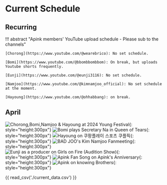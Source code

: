 # Current Schedule

## Recurring

!!! abstract "Apink members' YouTube upload schedule - Please sub to the channels"

    [Chorong](https://www.youtube.com/@wearebrico): No set schedule.

    [Bomi](https://www.youtube.com/@bbombbombbom): On break, but uploads Youtube shorts frequently.

    [Eunji](https://www.youtube.com/@eunji3116): No set schedule.

    [Namjoo](https://www.youtube.com/@kimnamjoo_official): No set schedule at the moment.

    [Hayoung](https://www.youtube.com/@ohhabbang): on break.

## April

![Chorong,Bomi,Namjoo & Hayoung at 2024 Young Festival](<../assets/images/event_images/young festival.jpeg>){: style="height:300px"}
![Bomi plays Secretary Na in Queen of Tears](../assets/images/event_images/Bomi_profile.jpg){: style="height:300px"}
![Hayoung on 쿠팡플레이 스포츠 쿠플픽](../assets/images/event_images/Hayoung_football.jpg){: style="height:300px"}
![BAD JOO's Kim Namjoo Fanmeeting](../assets/images/event_images/BadJoo.jpeg){: style="height:300px"}
![Eunji as a producer on Girls on Fire (Audition Show)](../assets/images/event_images/Eunji_Profile.jpeg){: style="height:300px"}
![Apink Fan Song on Apink's Anniversary](../assets/images/event_images/apink-logo.webp){: style="height:300px"}
![Apink on knowing Brothers](<../assets/images/event_images/Apink Knowing Bros.jpeg>){: style="height:300px"}

{{ read_csv('./current_data.csv') }}

<!--{{ read_csv('./next_data.csv') }}-->

